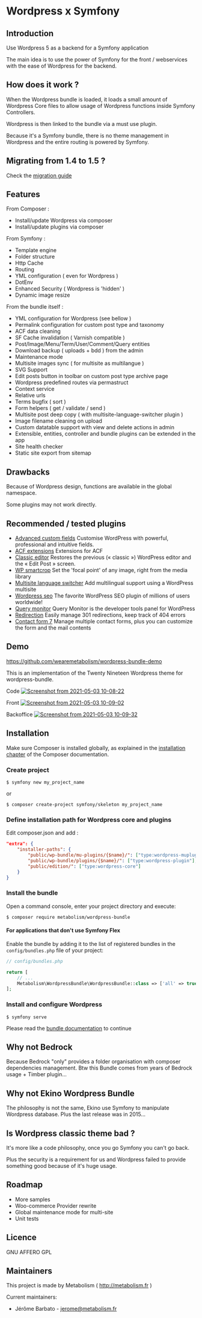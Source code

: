 # Wordpress x Symfony

## Introduction

Use Wordpress 5 as a backend for a Symfony application

The main idea is to use the power of Symfony for the front / webservices with the ease of Wordpress for the backend.

## How does it work ?

When the Wordpress bundle is loaded, it loads a small amount of Wordpress Core files to allow usage of Wordpress functions 
inside Symfony Controllers.

Wordpress is then linked to the bundle via a must use plugin.

Because it's a Symfony bundle, there is no theme management in Wordpress and the entire routing is powered by Symfony.

## Migrating from 1.4 to 1.5 ? 

Check the [migration guide](docs/migration.md)

## Features

From Composer :
* Install/update Wordpress via composer
* Install/update plugins via composer

From Symfony :
* Template engine
* Folder structure
* Http Cache
* Routing
* YML configuration ( even for Wordpress )
* DotEnv
* Enhanced Security ( Wordpress is 'hidden' )
* Dynamic image resize

From the bundle itself :
* YML configuration for Wordpress (see bellow )
* Permalink configuration for custom post type and taxonomy
* ACF data cleaning
* SF Cache invalidation ( Varnish compatible )
* Post/Image/Menu/Term/User/Comment/Query entities
* Download backup ( uploads + bdd ) from the admin
* Maintenance mode
* Multisite images sync ( for multisite as multilangue )
* SVG Support
* Edit posts button in toolbar on custom post type archive page
* Wordpress predefined routes via permastruct
* Context service
* Relative urls
* Terms bugfix ( sort )
* Form helpers ( get / validate / send )
* Multisite post deep copy ( with multisite-language-switcher plugin )
* Image filename cleaning on upload
* Custom datatable support with view and delete actions in admin
* Extensible, entities, controller and bundle plugins can be extended in the app
* Site health checker
* Static site export from sitemap
 
## Drawbacks

Because of Wordpress design, functions are available in the global namespace.

Some plugins may not work directly.

## Recommended / tested plugins

- [Advanced custom fields](https://wordpress.org/plugins/advanced-custom-fields) Customise WordPress with powerful, professional and intuitive fields.
- [ACF extensions](https://github.com/wearemetabolism/acf-extensions) Extensions for ACF
- [Classic editor](https://wordpress.org/plugins/classic-editor) Restores the previous (« classic ») WordPress editor and the « Edit Post » screen.
- [WP smartcrop](https://wordpress.org/plugins/wp-smartcrop) Set the 'focal point' of any image, right from the media library
- [Multisite language switcher](https://wordpress.org/plugins/multisite-language-switcher) Add multilingual support using a WordPress multisite
- [Wordpress seo](https://wordpress.org/plugins/wordpress-seo) The favorite WordPress SEO plugin of millions of users worldwide!
- [Query monitor](https://wordpress.org/plugins/query-monitor) Query Monitor is the developer tools panel for WordPress
- [Redirection](https://wordpress.org/plugins/redirection) Easily manage 301 redirections, keep track of 404 errors
- [Contact form 7](https://wordpress.org/plugins/contact-form-7)  Manage multiple contact forms, plus you can customize the form and the mail contents

## Demo

https://github.com/wearemetabolism/wordpress-bundle-demo

This is an implementation of the Twenty Nineteen Wordpress theme for wordpress-bundle.

Code
[![Screenshot from 2021-05-03 10-08-22](https://user-images.githubusercontent.com/4919596/116854347-d8f2e180-abf7-11eb-9dec-29480cffa720.png)](https://user-images.githubusercontent.com/4919596/116854347-d8f2e180-abf7-11eb-9dec-29480cffa720.png)

Front
[![Screenshot from 2021-05-03 10-09-02](https://user-images.githubusercontent.com/4919596/116854351-d98b7800-abf7-11eb-9843-a57d521a2b7a.png)](https://user-images.githubusercontent.com/4919596/116854351-d98b7800-abf7-11eb-9843-a57d521a2b7a.png)

Backoffice
[![Screenshot from 2021-05-03 10-09-32](https://user-images.githubusercontent.com/4919596/116854353-d98b7800-abf7-11eb-9063-0520125a0e9e.png)](https://user-images.githubusercontent.com/4919596/116854353-d98b7800-abf7-11eb-9063-0520125a0e9e.png)


## Installation

Make sure Composer is installed globally, as explained in the
[installation chapter](https://getcomposer.org/doc/00-intro.md)
of the Composer documentation.

### Create project

```shell
$ symfony new my_project_name
```

or 

```shell
$ composer create-project symfony/skeleton my_project_name
```

### Define installation path for Wordpress core and plugins

Edit composer.json and add :

```json
"extra": {
    "installer-paths": {
        "public/wp-bundle/mu-plugins/{$name}/": ["type:wordpress-muplugin"],
        "public/wp-bundle/plugins/{$name}/": ["type:wordpress-plugin"],
        "public/edition/": ["type:wordpress-core"]
    }
}
```

### Install the bundle

Open a command console, enter your project directory and execute:

```shell
$ composer require metabolism/wordpress-bundle
```

#### For applications that don't use Symfony Flex


Enable the bundle by adding it to the list of registered bundles
in the `config/bundles.php` file of your project:

```php
// config/bundles.php

return [
    // ...
    Metabolism\WordpressBundle\WordpressBundle::class => ['all' => true],
];
```

### Install and configure Wordpress

```shell
$ symfony serve
```

Please read the [bundle documentation](docs/index.md) to continue
  
## Why not Bedrock

Because Bedrock "only" provides a folder organisation with composer dependencies management.
Btw this Bundle comes from years of Bedrock usage + Timber plugin...
       
## Why not Ekino Wordpress Bundle

The philosophy is not the same, Ekino use Symfony to manipulate Wordpress database.
Plus the last release was in 2015...

## Is Wordpress classic theme bad ?

It's more like a code philosophy, once you go Symfony you can't go back.

Plus the security is a requirement for us and Wordpress failed to provide something good because of it's huge usage.

## Roadmap

* More samples
* Woo-commerce Provider rewrite
* Global maintenance mode for multi-site
* Unit tests

## Licence

GNU AFFERO GPL
    
    
## Maintainers

This project is made by Metabolism ( http://metabolism.fr )

Current maintainers:
 * Jérôme Barbato - jerome@metabolism.fr
